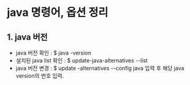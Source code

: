# java 명령어, 옵션 정리

## 1. java 버전
- java 버전 확인 : $ java -version
- 설치된 java list 확인 : $ update-java-alternatives --list
- java 버전 변경 : $ update -alternatives --config java 입력 후 해당 java version의 번호 입력.
